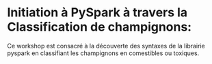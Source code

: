  # Initiation à PySpark à travers la Classification de champignons:
 Ce workshop est consacré à la découverte des syntaxes de la librairie pyspark en classifiant les champignons en comestibles ou toxiques.
 
